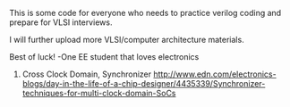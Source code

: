 This is some code for everyone who needs to practice verilog coding and prepare for VLSI interviews.

I will further upload more VLSI/computer architecture materials.

Best of luck!
-One EE student that loves electronics

1. Cross Clock Domain, Synchronizer
http://www.edn.com/electronics-blogs/day-in-the-life-of-a-chip-designer/4435339/Synchronizer-techniques-for-multi-clock-domain-SoCs
